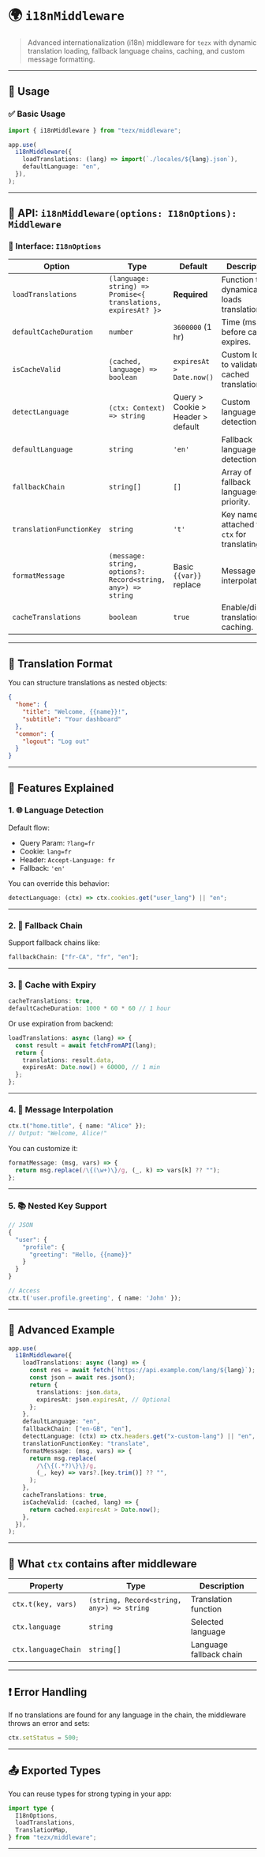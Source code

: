 # 🌍 `i18nMiddleware`

> Advanced internationalization (i18n) middleware for `tezx` with dynamic translation loading, fallback language chains, caching, and custom message formatting.

---

## 📄 Usage

### ✅ Basic Usage

```ts
import { i18nMiddleware } from "tezx/middleware";

app.use(
  i18nMiddleware({
    loadTranslations: (lang) => import(`./locales/${lang}.json`),
    defaultLanguage: "en",
  }),
);
```

---

## 🔧 API: `i18nMiddleware(options: I18nOptions): Middleware`

### 🧩 Interface: `I18nOptions`

| Option                   | Type                                                          | Default                           | Description                                   |
| ------------------------ | ------------------------------------------------------------- | --------------------------------- | --------------------------------------------- |
| `loadTranslations`       | `(language: string) => Promise<{ translations, expiresAt? }>` | **Required**                      | Function that dynamically loads translations. |
| `defaultCacheDuration`   | `number`                                                      | `3600000` (1 hr)                  | Time (ms) before cache expires.               |
| `isCacheValid`           | `(cached, language) => boolean`                               | `expiresAt > Date.now()`          | Custom logic to validate cached translations. |
| `detectLanguage`         | `(ctx: Context) => string`                                    | Query > Cookie > Header > default | Custom language detection.                    |
| `defaultLanguage`        | `string`                                                      | `'en'`                            | Fallback language if detection fails.         |
| `fallbackChain`          | `string[]`                                                    | `[]`                              | Array of fallback languages in priority.      |
| `translationFunctionKey` | `string`                                                      | `'t'`                             | Key name attached to `ctx` for translating.   |
| `formatMessage`          | `(message: string, options?: Record<string, any>) => string`  | Basic `{{var}}` replace           | Message interpolation.                        |
| `cacheTranslations`      | `boolean`                                                     | `true`                            | Enable/disable translation caching.           |

---

## 💬 Translation Format

You can structure translations as nested objects:

```json
{
  "home": {
    "title": "Welcome, {{name}}!",
    "subtitle": "Your dashboard"
  },
  "common": {
    "logout": "Log out"
  }
}
```

---

## 🧠 Features Explained

### 1. 🌐 Language Detection

Default flow:

- Query Param: `?lang=fr`
- Cookie: `lang=fr`
- Header: `Accept-Language: fr`
- Fallback: `'en'`

You can override this behavior:

```ts
detectLanguage: (ctx) => ctx.cookies.get("user_lang") || "en";
```

---

### 2. 🔁 Fallback Chain

Support fallback chains like:

```ts
fallbackChain: ["fr-CA", "fr", "en"];
```

---

### 3. 🧠 Cache with Expiry

```ts
cacheTranslations: true,
defaultCacheDuration: 1000 * 60 * 60 // 1 hour
```

Or use expiration from backend:

```ts
loadTranslations: async (lang) => {
  const result = await fetchFromAPI(lang);
  return {
    translations: result.data,
    expiresAt: Date.now() + 60000, // 1 min
  };
};
```

---

### 4. 🧩 Message Interpolation

```ts
ctx.t("home.title", { name: "Alice" });
// Output: "Welcome, Alice!"
```

You can customize it:

```ts
formatMessage: (msg, vars) => {
  return msg.replace(/\{(\w+)\}/g, (_, k) => vars[k] ?? "");
};
```

---

### 5. 📚 Nested Key Support

```ts
// JSON
{
  "user": {
    "profile": {
      "greeting": "Hello, {{name}}"
    }
  }
}

// Access
ctx.t('user.profile.greeting', { name: 'John' });
```

---

## 🧪 Advanced Example

```ts
app.use(
  i18nMiddleware({
    loadTranslations: async (lang) => {
      const res = await fetch(`https://api.example.com/lang/${lang}`);
      const json = await res.json();
      return {
        translations: json.data,
        expiresAt: json.expiresAt, // Optional
      };
    },
    defaultLanguage: "en",
    fallbackChain: ["en-GB", "en"],
    detectLanguage: (ctx) => ctx.headers.get("x-custom-lang") || "en",
    translationFunctionKey: "translate",
    formatMessage: (msg, vars) => {
      return msg.replace(
        /\{\{(.*?)\}\}/g,
        (_, key) => vars?.[key.trim()] ?? "",
      );
    },
    cacheTranslations: true,
    isCacheValid: (cached, lang) => {
      return cached.expiresAt > Date.now();
    },
  }),
);
```

---

## 📌 What `ctx` contains after middleware

| Property            | Type                                      | Description             |
| ------------------- | ----------------------------------------- | ----------------------- |
| `ctx.t(key, vars)`  | `(string, Record<string, any>) => string` | Translation function    |
| `ctx.language`      | `string`                                  | Selected language       |
| `ctx.languageChain` | `string[]`                                | Language fallback chain |

---

## ❗ Error Handling

If no translations are found for any language in the chain, the middleware throws an error and sets:

```ts
ctx.setStatus = 500;
```

---

## 📤 Exported Types

You can reuse types for strong typing in your app:

```ts
import type {
  I18nOptions,
  loadTranslations,
  TranslationMap,
} from "tezx/middleware";
```

---
